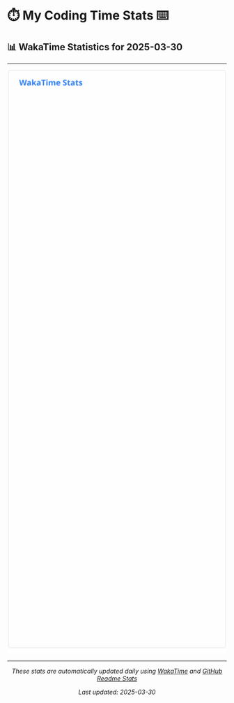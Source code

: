 # ⏱️ My Coding Time Stats ⌨️

## 📊 WakaTime Statistics for 2025-03-30

---

<div align="center">

<img src="./images/wakatime-stats-2025-03-30.svg" alt="WakaTime Stats" width="500">

</div>

---

<div align="center">

*These stats are automatically updated daily using [WakaTime](https://wakatime.com) and [GitHub Readme Stats](https://github.com/anuraghazra/github-readme-stats)*

*Last updated: 2025-03-30*
</div>
